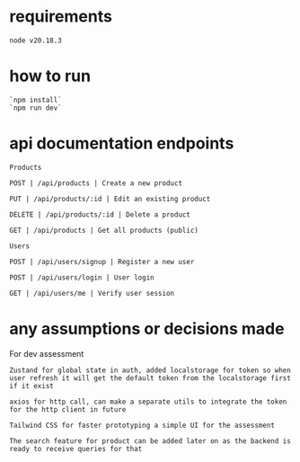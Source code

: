 # requirements 
    node v20.18.3

# how to run 
    `npm install`
    `npm run dev`


# api documentation endpoints

`Products`

`POST | /api/products | Create a new product`

`PUT | /api/products/:id | Edit an existing product`

`DELETE | /api/products/:id | Delete a product`

`GET | /api/products | Get all products (public)`

`Users`

`POST | /api/users/signup | Register a new user`

`POST | /api/users/login | User login`

`GET | /api/users/me | Verify user session`

# any assumptions or decisions made
For dev assessment

`Zustand for global state in auth, added localstorage for token so when user refresh it will get the default token from the localstorage first if it exist`

`axios for http call, can make a separate utils to integrate the token for the http client in future`

`Tailwind CSS for faster prototyping a simple UI for the assessment`

`The search feature for product can be added later on as the backend is ready to receive queries for that`


